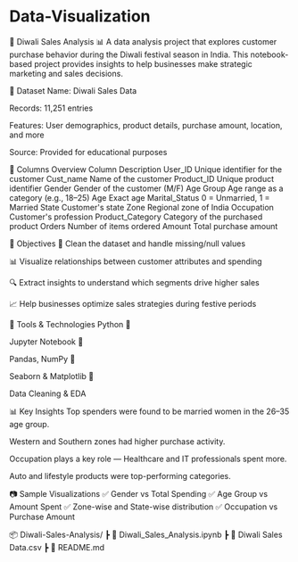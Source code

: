 # Data-Visualization
🎉 Diwali Sales Analysis 📊
A data analysis project that explores customer purchase behavior during the Diwali festival season in India. This notebook-based project provides insights to help businesses make strategic marketing and sales decisions.

📁 Dataset
Name: Diwali Sales Data

Records: 11,251 entries

Features: User demographics, product details, purchase amount, location, and more

Source: Provided for educational purposes

🧾 Columns Overview
Column	Description
User_ID	Unique identifier for the customer
Cust_name	Name of the customer
Product_ID	Unique product identifier
Gender	Gender of the customer (M/F)
Age Group	Age range as a category (e.g., 18–25)
Age	Exact age
Marital_Status	0 = Unmarried, 1 = Married
State	Customer's state
Zone	Regional zone of India
Occupation	Customer's profession
Product_Category	Category of the purchased product
Orders	Number of items ordered
Amount	Total purchase amount

📌 Objectives
🧹 Clean the dataset and handle missing/null values

📊 Visualize relationships between customer attributes and spending

🔍 Extract insights to understand which segments drive higher sales

📈 Help businesses optimize sales strategies during festive periods

🔧 Tools & Technologies
Python 🐍

Jupyter Notebook 📓

Pandas, NumPy 🧮

Seaborn & Matplotlib 🎨

Data Cleaning & EDA

📊 Key Insights
Top spenders were found to be married women in the 26–35 age group.

Western and Southern zones had higher purchase activity.

Occupation plays a key role — Healthcare and IT professionals spent more.

Auto and lifestyle products were top-performing categories.

📷 Sample Visualizations
✅ Gender vs Total Spending
✅ Age Group vs Amount Spent
✅ Zone-wise and State-wise distribution
✅ Occupation vs Purchase Amount

📦 Diwali-Sales-Analysis/
 ┣ 📄 Diwali_Sales_Analysis.ipynb
 ┣ 📄 Diwali Sales Data.csv
 ┣ 📄 README.md
